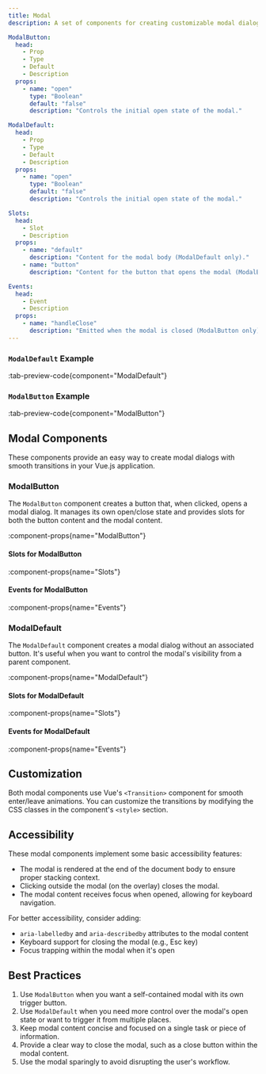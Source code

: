 ```yaml
---
title: Modal
description: A set of components for creating customizable modal dialogs with smooth transitions.

ModalButton:
  head:
    - Prop
    - Type
    - Default
    - Description
  props:
    - name: "open"
      type: "Boolean"
      default: "false"
      description: "Controls the initial open state of the modal."

ModalDefault:
  head:
    - Prop
    - Type
    - Default
    - Description
  props:
    - name: "open"
      type: "Boolean"
      default: "false"
      description: "Controls the initial open state of the modal."

Slots:
  head:
    - Slot
    - Description
  props:
    - name: "default"
      description: "Content for the modal body (ModalDefault only)."
    - name: "button"
      description: "Content for the button that opens the modal (ModalButton only)."

Events:
  head:
    - Event
    - Description
  props:
    - name: "handleClose"
      description: "Emitted when the modal is closed (ModalButton only)."
---
```


### `ModalDefault` Example

:tab-preview-code{component="ModalDefault"}

### `ModalButton` Example

:tab-preview-code{component="ModalButton"}

## Modal Components

These components provide an easy way to create modal dialogs with smooth transitions in your Vue.js application.

### ModalButton

The `ModalButton` component creates a button that, when clicked, opens a modal dialog. It manages its own open/close state and provides slots for both the button content and the modal content.

:component-props{name="ModalButton"}

#### Slots for ModalButton

:component-props{name="Slots"}

#### Events for ModalButton

:component-props{name="Events"}

### ModalDefault

The `ModalDefault` component creates a modal dialog without an associated button. It's useful when you want to control the modal's visibility from a parent component.

:component-props{name="ModalDefault"}

#### Slots for ModalDefault

:component-props{name="Slots"}

#### Events for ModalDefault

:component-props{name="Events"}

## Customization

Both modal components use Vue's `<Transition>` component for smooth enter/leave animations. You can customize the transitions by modifying the CSS classes in the component's `<style>` section.

## Accessibility

These modal components implement some basic accessibility features:

- The modal is rendered at the end of the document body to ensure proper stacking context.
- Clicking outside the modal (on the overlay) closes the modal.
- The modal content receives focus when opened, allowing for keyboard navigation.

For better accessibility, consider adding:

- `aria-labelledby` and `aria-describedby` attributes to the modal content
- Keyboard support for closing the modal (e.g., Esc key)
- Focus trapping within the modal when it's open

## Best Practices

1. Use `ModalButton` when you want a self-contained modal with its own trigger button.
2. Use `ModalDefault` when you need more control over the modal's open state or want to trigger it from multiple places.
3. Keep modal content concise and focused on a single task or piece of information.
4. Provide a clear way to close the modal, such as a close button within the modal content.
5. Use the modal sparingly to avoid disrupting the user's workflow.
